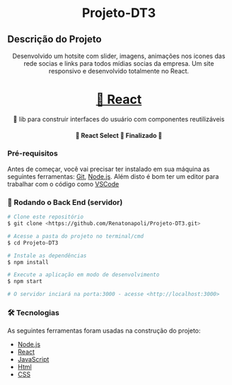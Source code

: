 <h1 align="center">Projeto-DT3</h1>

## Descrição do Projeto
<p align="center">Desenvolvido um hotsite com slider, imagens, animações nos icones das rede socias e links para todos
mídias socias da empresa. Um site responsivo e desenvolvido totalmente no React.</p>

<h1 align="center">
    <a href="https://pt-br.reactjs.org/">🔗 React</a>
</h1>
<p align="center">🚀 lib para construir interfaces do usuário com componentes reutilizáveis</p>

<h4 align="center"> 
	🚧  React Select 🚀 Finalizado  🚧
</h4>

### Pré-requisitos

Antes de começar, você vai precisar ter instalado em sua máquina as seguintes ferramentas:
[Git](https://git-scm.com), [Node.js](https://nodejs.org/en/). 
Além disto é bom ter um editor para trabalhar com o código como [VSCode](https://code.visualstudio.com/)

### 🎲 Rodando o Back End (servidor)

```bash
# Clone este repositório
$ git clone <https://github.com/Renatonapoli/Projeto-DT3.git>

# Acesse a pasta do projeto no terminal/cmd
$ cd Projeto-DT3

# Instale as dependências
$ npm install

# Execute a aplicação em modo de desenvolvimento
$ npm start

# O servidor inciará na porta:3000 - acesse <http://localhost:3000>
```

### 🛠 Tecnologias

As seguintes ferramentas foram usadas na construção do projeto:

- [Node.js](https://nodejs.org/en/)
- [React](https://pt-br.reactjs.org/)
- [JavaScript](https://developer.mozilla.org/pt-BR/docs/Web/JavaScript/)
- [Html](https://developer.mozilla.org/pt-BR/docs/Web/HTML/HTML5)
- [CSS](https://devdocs.io/css/)
